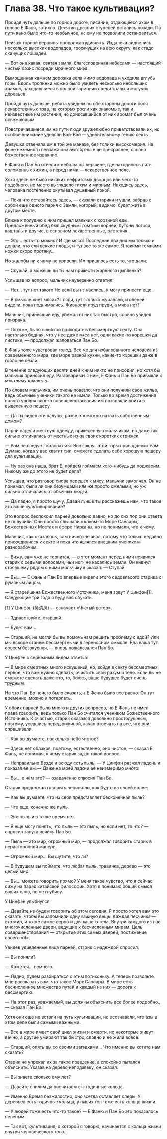 # Глава 38. Что такое культивация?


Пройдя чуть дальше по горной дороге, писание, отдающееся эхом в голове Е Фаня, затихло. Десятки древних ступеней остались позади. По пути явно было что-то необычное, но ему не позволили остановиться.

Пейзаж горной вершины продолжал удивлять. Издалека виднелись несколько высоких водопадов, грохочущих на всю округу, как стадо скачущих лошадей.

— Вот она какая, святая земля, благословенная небесами — настоящий чистый оазис посреди мрачного мира.

Вымощенная камнем дорожка вела мимо водопада и уходила вглубь горы. Вдоль тропинки можно было увидеть несколько небольших храмов, находившиеся в полной гармонии среди травы и могучих деревьев.

Пройдя чуть дальше, ребята увидели по обе стороны дороги поля лекарственных трав, на которых росли как знакомые, так и неизвестные им растения, но доносившийся от них аромат был очень освежающим.

Повстречавшиеся им на пути люди дружелюбно приветствовали их, но особое внимание уделяли Вэй-Вэй — удивительному гению секты.

Девушка отвечала им в той же манере, без толики высокомерия. На фоне неземного пейзажа она выглядела еще прекраснее, словно божественное изваяние.

Е Фаня и Пан Бо отвели к небольшой вершине, где находилось пять соломенных хижин, а перед ними — лекарственное поле.

Хотя здесь не было никаких нефритовых дворцов или чего-то подобного, но место выглядело тихим и мирным. Находясь здесь, человека постепенно окутывал душевный покой.

— Пока что оставайтесь здесь, — сказали старики и ушли, забрав с собой еще одного парня с Земли, который, видимо, будет жить в другом месте.

Ближе к полудню к ним пришел мальчик с корзиной еды. Предложенный обед был скудным: ломтики корней, бутоны лотоса, каштаны и другие, в основном лекарственные, растения.

— Это… есть-то можно? И где мясо? Последние два дня мы только и делали, что ели всякие плоды, и тут все то же самое. Я такими темпами ножки скоро протяну…

Но жалобы ни к чему не привели. Им пришлось есть то, что дали.

— Слушай, а можешь ли ты нам принести жареного цыпленка?

Услышав их вопрос, мальчик неуверенно ответил:

— Нет… тут нет такого.Но если вы не наелись, я могу принести еще.

— В смысле «нет мяса»? Гляди, тут сколько журавлей, и оленей видели, пока поднимались. Живности пруд пруди, а мяса нет?

Мальчик, принесший еду, убежал от них так быстро, словно увидел призрака.

— Похоже, было ошибкой приходить в бессмертную секту. Она настолько бедная, что у нее даже мяса нет, одни какие-то корешки да листики, — продолжал жаловаться Пан Бо.

Е Фань тоже чувствовал голод. Все же для избалованного человека из современного мира, где море разной кухни, какие-то корешки даже в горло не лезли.

В течение следующих десяти дней к ним никто не приходил, но хотя бы мальчик приносил еду. Разговаривая с ним, Е Фань и Пан Бо привыкли к местному диалекту.

По словам мальчика, им очень повезло, что они получили свое жилье, ведь обычные ученики такого не имели. Только во время достижения нового уровня своего совершенствования им позволяли войти в выделенную пещеру.

— Да ты видел эти халупы, разве это можно назвать собственным домом?

Парни надели местную одежду, принесенную мальчиком, но даже так сильно отличались от местных из-за своих коротких стрижек.

— Вам не следует жаловаться. Все вокруг этой горы принадлежит вам. Думаю, когда у вас хватит сил, сможете сделать себе хорошую пещеру для культивации.

— Ну раз она наша, брат Е, пойдем поймаем кого-нибудь да поджарим. Никому же до этого не будет дела?

Услышав, что разговор снова перешел к мясу, мальчик замолчал. Он не понимал, были ли они безумцами или же просто смелыми, но уж сильно отличались от обычных людей.

— Да ладно, я просто шучу. Давай лучше ты расскажешь нам, что такое это ваше культивирование?

Это вопрос беспокоил парней довольно давно, но до сих пор они ответа не получили. Они просто слышали о каком-то Море Сансары, Божественных Мостах и сфере Нирваны, но не понимали, что к чему.

Мальчик, как оказалось, сам ничего не знал, потому что только недавно присоединился к секте и пока что являлся внешним учеником-разнорабочим.

— Вижу, вам уже не терпится, — в этот момент перед ними появился старик с седыми волосами, чьи ноги не касались земли. Он кивнул стоявшему рядом с ними мальчику и сказал: — Ступай.

— Вы… — Е Фань и Пан Бо впервые видели этого седовласого старика с румяным лицом.

— Я старейшина Божественного Источника, меня зовут У Цинфэн[1]. Следующие три года я буду вас обучать.

[1] У Цинфэн (吴清风) — означает «Чистый ветер».

— Здравствуйте, старший.

— Будет вам…

— Старший, не могли бы вы помочь нам решить проблему с едой? Или мы вскоре станем бессмертными в переносном смысле. Еда ваша тут совсем безвкусная, — вновь пожаловался Пан Бо.

У Цинфэн с серьезным видом ответил:

— В мире смертных много искушений, но, войдя в секту бессмертных, первое, что вам нужно сделать, очистить свои разум и тело. Если вы не сможете сделать даже это, то, боюсь, ваше будущее будет очень трудным.

На это Пан Бо нечего было сказать, а Е Фаню было все равно. Он тут временно, можно и потерпеть.

У обоих парней было много и других вопросов, но Е Фань не имел права говорить, ведь только Пан Бо считался учеником Божественного Источника. К счастью, старик оказался довольно простодушным, поэтому, усевшись перед хижиной, начал отвечать на все, что они спрашивали.

— Как вы думаете, насколько небо чистое?

— Здесь нет облаков, поэтому, естественно, оно чистое, — сказал Е Фань, не понимая, к чему старик задал такой вопрос.

— Неправильно.Везде и всюду есть пыль, — У Цинфэн разжал ладонь и показал ее им.— Даже на моей ладони ее неизмеримо много.

— Вы… о чем это? — озадаченно спросил Пан Бо.

Старик продолжал говорить непонятно, как будто на своей волне: 

— Как вы думаете, что из себя представляет бесконечная пыль?

— Что еще, конечно же пыль.

— Это пыль и в то же время нет.

— Я еще могу понять, что пыль — это пыль, но если нет, то что? — спросил запутавшийся Пан Бо.

— Пыль — это мир, огромный мир, — продолжал говорить старик в нерасторопной манере.

— Огромный мир… Вы шутите, что ли?

— В будущем вы поймете, что любая пыль, травинка, дерево — это целый мир.

— Вы… можете говорить прямо? У меня такое чувство, что я сейчас сижу на парах китайской философии. Хотя я понимаю общий смысл ваших слов, но не глубину.

У Цинфэн улыбнулся:

— Давайте не будем говорить об этом сегодня. Я просто хотел вам это сказать, чтобы вы запомнили одну важную вещь. Каждая песчинка — это мир, и то же самое верно и для вашего тела. Внутри каждого из нас многочисленные двери, ведущие к бесчисленным мирам. Цель совершенствования — открытие этих самых дверей, постижение своего «Я».

Увидев удивленные лица парней, старик с надеждой спросил:

— Вы поняли?

— Кажется… немного.

— Ладно, будем разбираться с этим потихоньку. А теперь позвольте мне рассказать вам, что такое Море Сансары. В мире есть бесчисленное множество путей и каждый из них — дорога к бессмертию.

— На этот раз, уважаемый, вы должны объяснить все более подробно., — сказал Пан Бо.

Хотя они еще не встали на путь культивации, но осознавали, что азы в этом деле были самыми важными.

— Все в мире имеет свой цикл жизни и смерти, но некоторые живут вечно, а другие умирают так быстро, словно и не жили вовсе.

— Старший, опять вы со своими загадками… Что именно вы хотите нам сказать?

Старик не упрекал их за такое поведение, а спокойно пытался объяснить. Указав на дерево неподалеку, он сказал:

— Вы знаете сколько ему лет?

— Давайте спилим да посчитаем его годичные кольца.

— Именно.Время безжалостно, оно всегда оставляет следы. У деревьев есть годичные кольца, у наших тел тоже есть кольцо жизни.

— У людей тоже есть что-то такое? — Е Фаню и Пан Бо это показалось нелепым.

— Так вот, культивация, о которой я говорю, начинается с кольца жизни внутри человеческого тела…